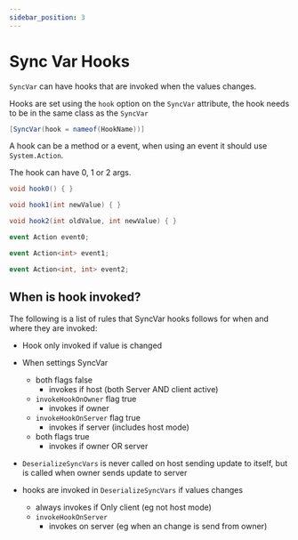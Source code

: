 ```yaml
---
sidebar_position: 3
---
```

# Sync Var Hooks

`SyncVar` can have hooks that are invoked when the values changes.

Hooks are set using the `hook` option on the `SyncVar` attribute, the hook needs to be in the same class as the `SyncVar`

```cs
[SyncVar(hook = nameof(HookName))]
```


A hook can be a method or a event, when using an event it should use `System.Action`. 

The hook can have 0, 1 or 2 args.



```cs
void hook0() { }

void hook1(int newValue) { }

void hook2(int oldValue, int newValue) { }

event Action event0;

event Action<int> event1;

event Action<int, int> event2;
```


## When is hook invoked?

The following is a list of rules that SyncVar hooks follows for when and where they are invoked:

- Hook only invoked if value is changed

- When settings SyncVar
  - both flags false
    - invokes if host (both Server AND client active)
  - `invokeHookOnOwner` flag true
    - invokes if owner
  - `invokeHookOnServer` flag true
    - invokes if server (includes host mode)
  - both flags true
    - invokes if owner OR server

- `DeserializeSyncVars` is never called on host sending update to itself, but is called when owner sends update to server

- hooks are invoked in `DeserializeSyncVars` if values changes 
  - always invokes if Only client (eg not host mode)
  - `invokeHookOnServer`
    - invokes on server (eg when an change is send from owner)

